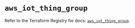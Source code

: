 # `aws_iot_thing_group`

Refer to the Terraform Registry for docs: [`aws_iot_thing_group`](https://registry.terraform.io/providers/hashicorp/aws/6.8.0/docs/resources/iot_thing_group).
